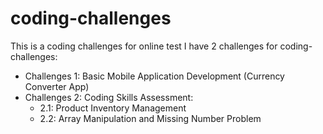 # coding-challenges
This is a coding challenges for online test I have 2 challenges for coding-challenges:

+ Challenges 1: Basic Mobile Application Development (Currency Converter App)
+ Challenges 2: Coding Skills Assessment:
    + 2.1: Product Inventory Management
    + 2.2: Array Manipulation and Missing Number Problem

